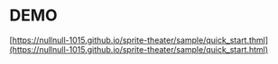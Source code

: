 # DEMO
[https://nullnull-1015.github.io/sprite-theater/sample/quick_start.thml](https://nullnull-1015.github.io/sprite-theater/sample/quick_start.html)
